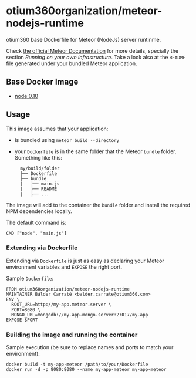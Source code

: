 # otium360organization/meteor-nodejs-runtime
otium360 base Dockerfile for Meteor (NodeJs) server runtinme.

Check [the official Meteor Documentation](http://docs.meteor.com/#/full/deploying) for more details, specially the section _Running on your own infrastructure_. Take a look also at the `README` file generated under your bundled Meteor application.

## Base Docker Image
- [node:0.10](https://registry.hub.docker.com/_/node/)


## Usage
This image assumes that your application:

- is bundled using `meteor build --directory`
- your `Dockerfile` is in the same folder that the Meteor `bundle` folder. Something like this:

        my/build/folder
        ├── Dockerfile
        ├── bundle
        |   ├── main.js
        |   ├── README
        |   ├── ...

The image will add to the container the `bundle` folder and install the required NPM dependencies locally.

The default command is:

    CMD ["node", "main.js"]

### Extending via Dockerfile
Extending via `Dockerfile` is just as easy as declaring your Meteor environment variables and `EXPOSE` the right port.

Sample `Dockerfile`:

    FROM otium360organization/meteor-nodejs-runtime
    MAINTAINER Bálder Carraté <balder.carrate@otium360.com>
    ENV \
      ROOT_URL=http://my-app.meteor.server \
      PORT=8080 \
      MONGO_URL=mongodb://my-app.mongo.server:27017/my-app
    EXPOSE $PORT


### Building the image and running the container
Sample execution (be sure to replace names and ports to match your environment):

    docker build -t my-app-meteor /path/to/your/Dockerfile
    docker run -d -p 8080:8080 --name my-app-meteor my-app-meteor
